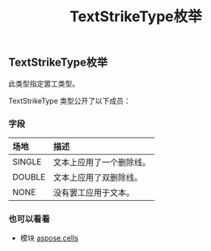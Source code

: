 ﻿---
title: TextStrikeType枚举
second_title: Aspose.Cells for Python via .NET API 参考资料
description:
type: docs
weight: 2570
url: /zh/python-net/aspose.cells/textstriketype/
is_root: false
---
##  TextStrikeType枚举
此类型指定罢工类型。



TextStrikeType 类型公开了以下成员：

### 字段
|场地|描述|
| :- | :- |
| SINGLE |文本上应用了一个删除线。|
| DOUBLE |文本上应用了双删除线。|
| NONE |没有罢工应用于文本。|



### 也可以看看
* 模块 [aspose.cells](..)
